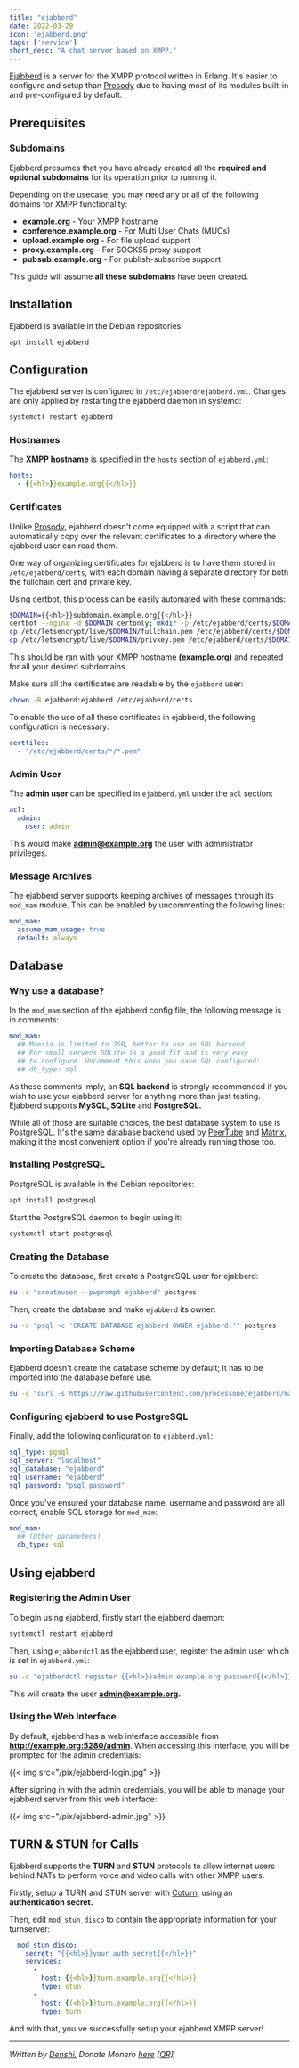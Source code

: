 ```yaml
---
title: "ejabberd"
date: 2022-03-29
icon: 'ejabberd.png'
tags: ['service']
short_desc: "A chat server based on XMPP."
---
```


[Ejabberd](https://ejabberd.im) is a server for the XMPP protocol
written in Erlang. It\'s easier to configure and setup than
[Prosody](/prosody) due to having most of its modules built-in and
pre-configured by default.

## Prerequisites

### Subdomains

Ejabberd presumes that you have already created all the **required and
optional subdomains** for its operation prior to running it.

Depending on the usecase, you may need any or all of the following
domains for XMPP functionality:

-   **example.org** - Your XMPP hostname
-   **conference.example.org** - For Multi User Chats (MUCs)
-   **upload.example.org** - For file upload support
-   **proxy.example.org** - For SOCKS5 proxy support
-   **pubsub.example.org** - For publish-subscribe support

This guide will assume **all these subdomains** have been created.

## Installation

Ejabberd is available in the Debian repositories:

```sh
apt install ejabberd
```

## Configuration

The ejabberd server is configured in `/etc/ejabberd/ejabberd.yml`.
Changes are only applied by restarting the ejabberd daemon in systemd:

```sh
systemctl restart ejabberd
```

### Hostnames

The **XMPP hostname** is specified in the `hosts` section of
`ejabberd.yml`:

```yml
hosts:
  - {{<hl>}}example.org{{</hl>}}
```

### Certificates

Unlike [Prosody,](https://prosody.im) ejabberd doesn\'t come equipped
with a script that can automatically copy over the relevant certificates
to a directory where the ejabberd user can read them.

One way of organizing certificates for ejabberd is to have them stored
in `/etc/ejabberd/certs`, with each domain having a separate directory
for both the fullchain cert and private key.

Using certbot, this process can be easily automated with these commands:

```sh
$DOMAIN={{<hl>}}subdomain.example.org{{</hl>}}
certbot --nginx -d $DOMAIN certonly; mkdir -p /etc/ejabberd/certs/$DOMAIN
cp /etc/letsencrypt/live/$DOMAIN/fullchain.pem /etc/ejabberd/certs/$DOMAIN
cp /etc/letsencrypt/live/$DOMAIN/privkey.pem /etc/ejabberd/certs/$DOMAIN
```

This should be ran with your XMPP hostname **(example.org)** and
repeated for all your desired subdomains.

Make sure all the certificates are readable by the `ejabberd` user:
```sh
chown -R ejabberd:ejabberd /etc/ejabberd/certs
```

To enable the use of all these certificates in ejabberd, the following
configuration is necessary:

```yml
certfiles:
  - "/etc/ejabberd/certs/*/*.pem"
```

### Admin User

The **admin user** can be specified in `ejabberd.yml` under the `acl`
section:

```yml
acl:
  admin:
    user: admin
```

This would make **admin@example.org** the user with administrator
privileges.

### Message Archives

The ejabberd server supports keeping archives of messages through its
`mod_mam` module. This can be enabled by uncommenting the following
lines:

```yml
mod_mam:
  assume_mam_usage: true
  default: always
```

## Database

### Why use a database?

In the `mod_mam` section of the ejabberd config file, the following
message is in comments:

```yml
mod_mam:
  ## Mnesia is limited to 2GB, better to use an SQL backend
  ## For small servers SQLite is a good fit and is very easy
  ## to configure. Uncomment this when you have SQL configured:
  ## db_type: sql
```

As these comments imply, an **SQL backend** is strongly recommended if
you wish to use your ejabberd server for anything more than just
testing. Ejabberd supports **MySQL, SQLite** and **PostgreSQL.**

While all of those are suitable choices, the best database system to use
is PostgreSQL. It\'s the same database backend used by
[PeerTube](/peertube) and [Matrix](/matrix), making it the most
convenient option if you\'re already running those too.

### Installing PostgreSQL

PostgreSQL is available in the Debian repositories:

```sh
apt install postgresql
```

Start the PostgreSQL daemon to begin using it:

```sh
systemctl start postgresql
```

### Creating the Database

To create the database, first create a PostgreSQL user for ejabberd:

```sh
su -c "createuser --pwprompt ejabberd" postgres
```

Then, create the database and make `ejabberd` its owner:

```sh
su -c "psql -c 'CREATE DATABASE ejabberd OWNER ejabberd;'" postgres
```

### Importing Database Scheme

Ejabberd doesn\'t create the database scheme by default; It has to be
imported into the database before use.

```sh
su -c "curl -s https://raw.githubusercontent.com/processone/ejabberd/master/sql/pg.sql | psql ejabberd" postgres
```

### Configuring ejabberd to use PostgreSQL

Finally, add the following configuration to `ejabberd.yml`:

```yml
sql_type: pgsql
sql_server: "localhost"
sql_database: "ejabberd"
sql_username: "ejabberd"
sql_password: "psql_password"
```

Once you\'ve ensured your database name, username and password are all
correct, enable SQL storage for `mod_mam`:

```yml
mod_mam:
  ## (Other parameters)
  db_type: sql
```

## Using ejabberd

### Registering the Admin User

To begin using ejabberd, firstly start the ejabberd daemon:

```sh
systemctl restart ejabberd
```

Then, using `ejabberdctl` as the ejabberd user, register the admin user
which is set in `ejabberd.yml`:

```sh
su -c "ejabberdctl register {{<hl>}}admin example.org password{{</hl>}}" ejabberd
```

This will create the user **admin@example.org.**

### Using the Web Interface

By default, ejabberd has a web interface accessible from
**http://example.org:5280/admin**. When accessing this interface, you
will be prompted for the admin credentials:

{{< img src="/pix/ejabberd-login.jpg" >}}

After signing in with the admin credentials, you will be able to manage
your ejabberd server from this web interface:

{{< img src="/pix/ejabberd-admin.jpg" >}}

## TURN & STUN for Calls

Ejabberd supports the **TURN** and **STUN** protocols to allow internet
users behind NATs to perform voice and video calls with other XMPP
users.

Firstly, setup a TURN and STUN server with [Coturn,](/coturn) using
an **authentication secret.**

Then, edit `mod_stun_disco` to contain the appropriate information for
your turnserver:

```yml
  mod_stun_disco:
    secret: "{{<hl>}}your_auth_secret{{</hl>}}"
    services:
      -
        host: {{<hl>}}turn.example.org{{</hl>}}
        type: stun
      -
        host: {{<hl>}}turn.example.org{{</hl>}}
        type: turn
```

And with that, you\'ve successfully setup your ejabberd XMPP server!

------------------------------------------------------------------------

*Written by [Denshi.](https://denshi.org) Donate Monero
[here](https://denshi.org/donate.html)
[\[QR\]](https://denshi.org/images/monero.jpg)*
